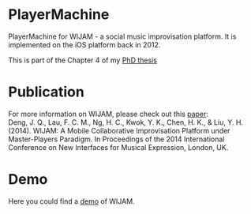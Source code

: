# PlayerMachine
PlayerMachine for WIJAM - a social music improvisation platform.  It is implemented on the iOS platform back in 2012.

This is part of the Chapter 4 of my [PhD thesis](https://github.com/tangkk/phd-thesis-junqi-deng)

# Publication
For more information on WIJAM, please check out this [paper](http://www.tangkk.net/me/paper/WIJAM-NIME2014.pdf):<br/>
Deng, J. Q., Lau, F. C. M., Ng, H. C., Kwok, Y. K., Chen, H. K., & Liu, Y. H. (2014). WIJAM: A Mobile Collaborative Improvisation Platform under Master-Players Paradigm. In Proceedings of the 2014 International Conference on New Interfaces for Musical Expression, London, UK.

# Demo
Here you could find a [demo](http://www.tangkk.net/) of WIJAM.
